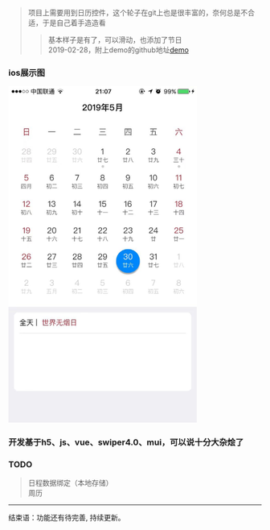 > 项目上需要用到日历控件，这个轮子在git上也是很丰富的，奈何总是不合适，于是自己着手造造看</br>
>> 基本样子是有了，可以滑动，也添加了节日</br>
>> 2019-02-28，附上demo的github地址[demo](https://github.com/Lvlanqiu/h5-calendar)

### ios展示图
<img src="https://github.com/Lvlanqiu/h5-calendar/blob/master/img/demo.jpg" width="375"/>

### 开发基于h5、js、vue、swiper4.0、mui，可以说十分大杂烩了
### TODO
> 日程数据绑定（本地存储）</br>
> 周历 </br>

---

结束语：功能还有待完善, 持续更新。
